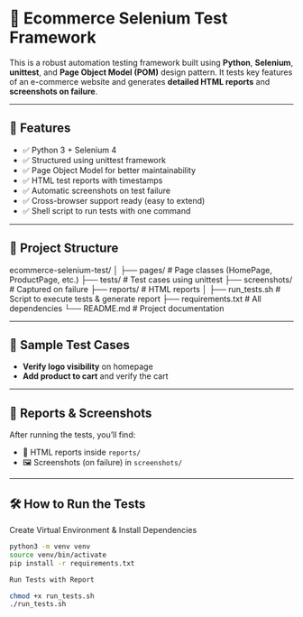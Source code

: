 # 🛒 Ecommerce Selenium Test Framework

This is a robust automation testing framework built using **Python**, **Selenium**, **unittest**, and **Page Object Model (POM)** design pattern. It tests key features of an e-commerce website and generates **detailed HTML reports** and **screenshots on failure**.

---

## 🚀 Features

- ✅ Python 3 + Selenium 4
- ✅ Structured using unittest framework
- ✅ Page Object Model for better maintainability
- ✅ HTML test reports with timestamps
- ✅ Automatic screenshots on test failure
- ✅ Cross-browser support ready (easy to extend)
- ✅ Shell script to run tests with one command

---

## 📁 Project Structure

ecommerce-selenium-test/
│
├── pages/ # Page classes (HomePage, ProductPage, etc.)
├── tests/ # Test cases using unittest
├── screenshots/ # Captured on failure
├── reports/ # HTML reports
│
├── run_tests.sh # Script to execute tests & generate report
├── requirements.txt # All dependencies
└── README.md # Project documentation


---

## 🧪 Sample Test Cases

- **Verify logo visibility** on homepage
- **Add product to cart** and verify the cart

---

## 📸 Reports & Screenshots

After running the tests, you’ll find:

- 📄 HTML reports inside `reports/`
- 🖼️ Screenshots (on failure) in `screenshots/`

---

## 🛠️ How to Run the Tests

Create Virtual Environment & Install Dependencies

```bash
python3 -m venv venv
source venv/bin/activate
pip install -r requirements.txt

Run Tests with Report

chmod +x run_tests.sh
./run_tests.sh



